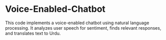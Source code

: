 # Voice-Enabled-Chatbot
This code implements a voice-enabled chatbot using natural language processing. It analyzes user speech for sentiment, finds relevant responses, and translates text to Urdu.
